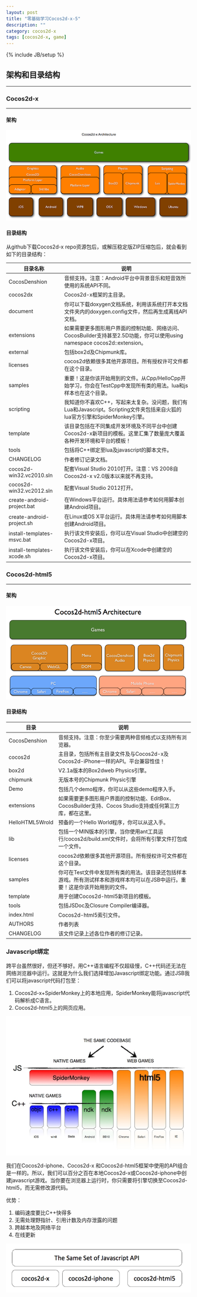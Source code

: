 ```yaml
---
layout: post
title: "零基础学习Cocos2d-x-5"
description: ""
category: cocos2d-x
tags: [cocos2d-x, game]
---
```

{% include JB/setup %}

## 架构和目录结构
---

### Cocos2d-x
---

#### 架构

![cocos2d-x-architecture](/assets/img/cocos2dx/cocos2d-x-architecture.jpg)

#### 目录结构

从github下载Cocos2d-x repo资源包后，或解压稳定版ZIP压缩包后，就会看到如下的目录结构：

目录名称	|	说明
---|---
CocosDenshion	|	音频支持。注意：Android平台中背景音乐和短音效所使用的系统API不同。
cocos2dx	|	Cocos2d-x框架的主目录。
document	|	你可以下载doxygen文档系统，利用该系统打开本文档文件夹内的doxygen.config文件，然后再生成离线API文档。
extensions	|	如果需要更多图形用户界面的控制功能、网络访问、CocosBuilder支持甚至2.5D功能，你可以使用using namespace cocos2d::extension。
external	|	包括box2d及Chipmunk库。
licenses	|	cocos2d依赖很多其他开源项目。所有授权许可文件都在这个目录。
samples	|	重要！这是你该开始用到的文件。从Cpp/HelloCpp开始学习，你会在TestCpp中发现所有类的用法。lua和js样本也在这个目录。
scripting	|	我知道你不喜欢C++，写起来太复杂。没问题，我们有Lua和Javascript。Scripting文件夹包括来自火狐的lua官方引擎和SpiderMonkey引擎。
template	|	该目录包括在不同集成开发环境及不同平台中创建Cocos2d-x新项目的模板。这里汇集了数量庞大覆盖各种开发环境和平台的模板！
tools	|	包括将C++绑定至lua及javascript的脚本文件。
CHANGELOG	|	作者修订记录文档。
cocos2d-win32.vc2010.sln	|	配套Visual Studio 2010打开。注意：VS 2008自Cocos2d-x v2.0版本以来就不再支持。
cocos2d-win32.vc2012.sln	|	配套Visual Studio 2012打开。
create-android-project.bat	|	在Windows平台运行。具体用法请参考如何用脚本创建Android项目。
create-android-project.sh	|	在Linux或OS X平台运行。具体用法请参考如何用脚本创建Android项目。
install-templates-msvc.bat	|	执行该文件安装后，你可以在Visual Studio中创建空的Cocos2d-x项目。
install-templates-xcode.sh	|	执行该文件安装后，你可以在Xcode中创建空的Cocos2d-x项目。

### Cocos2d-html5
---

#### 架构

![cocos2d-html5-architecture](/assets/img/cocos2dx/cocos2d-html5-architecture.png)

#### 目录结构

目录	|	说明
---|---
CocosDenshion	|	音频支持。注意：你至少需要两种音频格式以支持所有浏览器。
cocos2d	|	主目录，包括所有主目录文件及与Cocos2d-x及Cocos2d-iPhone一样的API。平台兼容性佳！
box2d	|	V2.1a版本的Box2dweb Physics引擎。
chipmunk	|	无版本号的Chipmunk Physic引擎
Demo	|	包括几个demo程序，你可以从这些demo程序入手。
extensions	|	如果需要更多图形用户界面的控制功能、EditBox、CocosBuilder支持、Cocos Studio支持或任何第三方库，都在这里。
HelloHTML5Wrold	|	预备的一个Hello World程序，你可以从这入手。
lib	|	包括一个MIN版本的引擎，当你使用ant工具运行/cocos2d/build.xml文件时，会将所有引擎文件打包成一个文件。
licenses	|	cocos2d依赖很多其他开源项目。所有授权许可文件都在这个目录。
samples	|	你可在Test文件中发现所有类的用法。该目录还包括样本游戏。所有测试样本和游戏样本均可以在JSB中运行。重要！这是你该开始用到的文件。
template	|	用于创建Cocos2d-html5新项目的模板。
tools	|	包括JSDoc及Closure Compiler编译器。
index.html	|	Cocos2d-html5索引文件。
AUTHORS	|	作者列表
CHANGELOG	|	该文件记录上述各位作者的修订记录。

### Javascript绑定

跨平台虽然很好，但还不够好。用C++语言编程不仅超级慢，C++代码还无法在网络浏览器中运行。这就是为什么我们选择增加Javascript绑定功能。通过JSB我们可以将javascript代码打包至：

1. Cocos2d-x+SpiderMonkey上的本地应用，SpiderMonkey能将javascript代码解析成C语言。
1. Cocos2d-html5上的网页应用。

![jsbinding-1](/assets/img/cocos2dx/jsbinding-1.jpg)

我们在Cocos2d-iphone、Cocos2d-x 和Cocos2d-html5框架中使用的API组合是一样的。所以，我们可以百分之百在本地Cocos2d-x或Cocos2d-iphone中创建javascript游戏。当你要在浏览器上运行时，你只需要将引擎切换至Cocos2d-html5，而无需修改源代码。

优势：

1. 编码速度要比C++快得多
1. 无需处理野指针、引用计数及内存泄露的问题
1. 跨越本地及网络平台
1. 在线更新

![jsbinding-2](/assets/img/cocos2dx/jsbinding-2.jpg)

